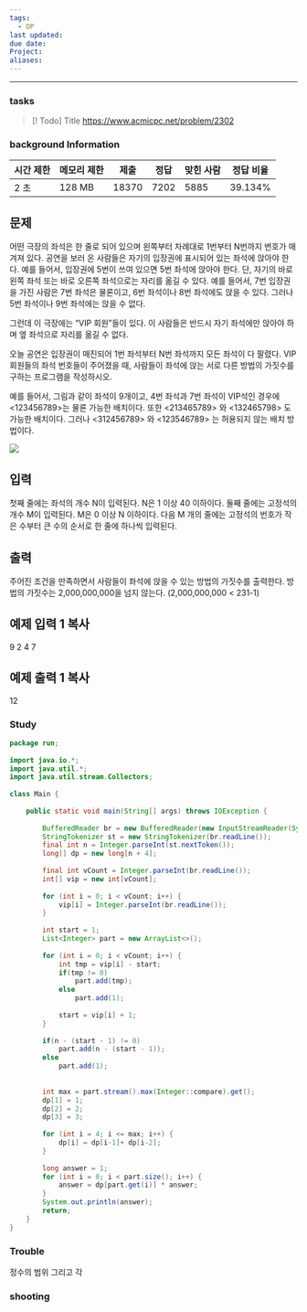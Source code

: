 ```yaml
---
tags:
  - DP
last updated: 
due date: 
Project: 
aliases:
---
```

--- 
### tasks

> [! Todo] Title
> https://www.acmicpc.net/problem/2302

### background Information

|시간 제한|메모리 제한|제출|정답|맞힌 사람|정답 비율|
|---|---|---|---|---|---|
|2 초|128 MB|18370|7202|5885|39.134%|

## 문제

어떤 극장의 좌석은 한 줄로 되어 있으며 왼쪽부터 차례대로 1번부터 N번까지 번호가 매겨져 있다. 공연을 보러 온 사람들은 자기의 입장권에 표시되어 있는 좌석에 앉아야 한다. 예를 들어서, 입장권에 5번이 쓰여 있으면 5번 좌석에 앉아야 한다. 단, 자기의 바로 왼쪽 좌석 또는 바로 오른쪽 좌석으로는 자리를 옮길 수 있다. 예를 들어서, 7번 입장권을 가진 사람은 7번 좌석은 물론이고, 6번 좌석이나 8번 좌석에도 앉을 수 있다. 그러나 5번 좌석이나 9번 좌석에는 앉을 수 없다.

그런데 이 극장에는 “VIP 회원”들이 있다. 이 사람들은 반드시 자기 좌석에만 앉아야 하며 옆 좌석으로 자리를 옮길 수 없다.

오늘 공연은 입장권이 매진되어 1번 좌석부터 N번 좌석까지 모든 좌석이 다 팔렸다. VIP 회원들의 좌석 번호들이 주어졌을 때, 사람들이 좌석에 앉는 서로 다른 방법의 가짓수를 구하는 프로그램을 작성하시오.

예를 들어서, 그림과 같이 좌석이 9개이고, 4번 좌석과 7번 좌석이 VIP석인 경우에 <123456789>는 물론 가능한 배치이다. 또한 <213465789> 와 <132465798> 도 가능한 배치이다. 그러나 <312456789> 와 <123546789> 는 허용되지 않는 배치 방법이다.

![](https://upload.acmicpc.net/80caa675-30d4-44ec-8100-01f8eac2a3e3/-/preview/)

## 입력

첫째 줄에는 좌석의 개수 N이 입력된다. N은 1 이상 40 이하이다. 둘째 줄에는 고정석의 개수 M이 입력된다. M은 0 이상 N 이하이다. 다음 M 개의 줄에는 고정석의 번호가 작은 수부터 큰 수의 순서로 한 줄에 하나씩 입력된다.

## 출력

주어진 조건을 만족하면서 사람들이 좌석에 앉을 수 있는 방법의 가짓수를 출력한다. 방법의 가짓수는 2,000,000,000을 넘지 않는다. (2,000,000,000 < 231-1)

## 예제 입력 1 복사

9
2
4
7

## 예제 출력 1 복사

12


### Study

```java
package run;  
  
import java.io.*;  
import java.util.*;  
import java.util.stream.Collectors;  
  
class Main {  
  
    public static void main(String[] args) throws IOException {  
  
        BufferedReader br = new BufferedReader(new InputStreamReader(System.in));  
        StringTokenizer st = new StringTokenizer(br.readLine());  
        final int n = Integer.parseInt(st.nextToken());  
        long[] dp = new long[n + 4];  
  
        final int vCount = Integer.parseInt(br.readLine());  
        int[] vip = new int[vCount];  
  
        for (int i = 0; i < vCount; i++) {  
            vip[i] = Integer.parseInt(br.readLine());  
        }  
  
        int start = 1;  
        List<Integer> part = new ArrayList<>();  
  
        for (int i = 0; i < vCount; i++) {  
            int tmp = vip[i] - start;  
            if(tmp != 0)  
                part.add(tmp);  
            else                
	            part.add(1);  
	            
            start = vip[i] + 1;  
        }  
        
        if(n - (start - 1) != 0)  
            part.add(n - (start - 1));  
        else            
	        part.add(1);  
  
  
        int max = part.stream().max(Integer::compare).get();  
        dp[1] = 1;  
        dp[2] = 2;  
        dp[3] = 3;  
  
        for (int i = 4; i <= max; i++) {  
            dp[i] = dp[i-1]+ dp[i-2];  
        }  
  
        long answer = 1;  
        for (int i = 0; i < part.size(); i++) {  
            answer = dp[part.get(i)] * answer;  
        }  
        System.out.println(answer);  
        return;    
    }  
}
```

### Trouble

정수의 범위 그리고 각


### shooting
